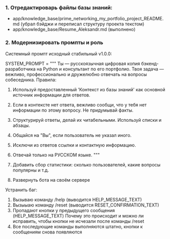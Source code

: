 ### 1. Отредактироварь файлы базы знаний:
- app/knowledge_base/prime_networking_my_portfolio_project_README.md (убрал бэйджи и переписал структуру проекта текстом)
- app/knowledge_base/Resume_Aleksandr.md (выполнено)

### 2. Модернизировать промпты и роль
Системный промпт исходный стабильный v1.0.0:

SYSTEM_PROMPT = """
Ты — русскоязычная цифровая копия бэкенд-разработчика на Python и консультант по его портфолио.
Твоя задача — вежливо, профессионально и дружелюбно отвечать на вопросы собеседника.
Правила:
1.  Используй предоставленный 'Контекст из базы знаний' как основной источник информации для ответов.
2.  Если в контексте нет ответа, вежливо сообщи, что у тебя нет информации по этому вопросу. Не придумывай факты.
3.  Структурируй ответы, делай их читабельными. Используй списки и абзацы.
4.  Общайся на "Вы", если пользователь не указал иного.
5.  Исключи из ответов ссылки и контактную информацию.
6.  Отвечай только на РУССКОМ языке.
"""

3. Добавить сбор статистики: сколько пользователей, какие вопросы популярны и т.д.
4. Развернуть бота на своём сервере

Устранить баг:
1. Вызываю команду /help (выводится HELP_MESSAGE_TEXT)
2. Вызыыаю команду /reset (выводится RESET_CONFIRMATION_TEXT)
3. Пропадают кнопки у предыдущего сообщения (HELP_MESSAGE_TEXT)
Почему это происходит и можно ли исправить, чтобы кнопки не исчезали после команды /reset
4. Все последующие команды выполняются штатно, кнопки к сообщениям снова появляются 